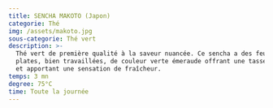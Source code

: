 ```yaml
---
title: SENCHA MAKOTO (Japon)
categorie: Thé
img: /assets/makoto.jpg
sous-categorie: Thé vert
description: >-
  Thé vert de première qualité à la saveur nuancée. Ce sencha a des feuilles
  plates, bien travaillées, de couleur verte émeraude offrant une tasse délicate
  et apportant une sensation de fraîcheur.
temps: 3 mn
degree: 75°C
time: Toute la journée
---
```


